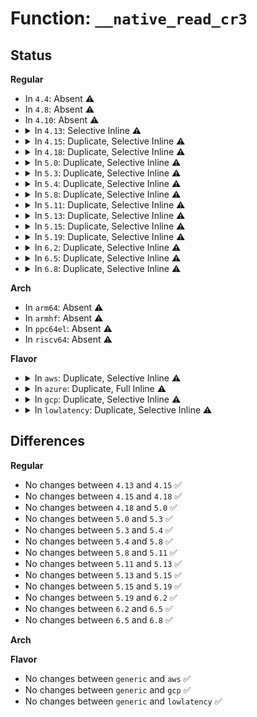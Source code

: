 # Function: <code>__native_read_cr3</code>

## Status
<b>Regular</b>
<ul>
<li>
In <code>4.4</code>: Absent ⚠️
</li>
<li>
In <code>4.8</code>: Absent ⚠️
</li>
<li>
In <code>4.10</code>: Absent ⚠️
</li>
<li>
<details>
<summary>In <code>4.13</code>: Selective Inline ⚠️</summary>

```c
long unsigned int __native_read_cr3();
```

**Collision:** Unique Static

**Inline:** Selective

**Transformation:** False

**Instances:**

```
In arch/x86/kernel/paravirt.c (ffffffff81066cb9)
Location: arch/x86/include/asm/special_insns.h:42
Inline: True
Inline callers:
  - arch/x86/kernel/paravirt.c:native_flush_tlb
```
**Symbols:**

```
ffffffff81066930-ffffffff81066939: __native_read_cr3 (STB_LOCAL)
```
</details>
</li>
<li>
<details>
<summary>In <code>4.15</code>: Duplicate, Selective Inline ⚠️</summary>

```c
long unsigned int __native_read_cr3();
```

**Collision:** Static Duplication

**Inline:** Selective

**Transformation:** False

**Instances:**

```
In arch/x86/kernel/paravirt.c (ffffffff8106b364)
Location: arch/x86/include/asm/special_insns.h:43
Inline: True
Inline callers:
  - arch/x86/kernel/paravirt.c:native_flush_tlb
```
```
In arch/x86/mm/mem_encrypt.c (ffffffff826c59bf)
Location: arch/x86/include/asm/special_insns.h:43
Inline: True
Inline callers:
  - arch/x86/mm/mem_encrypt.c:__sme_early_map_unmap_mem
  - arch/x86/mm/mem_encrypt.c:native_read_cr3_pa
Direct callers:
  - arch/x86/mm/mem_encrypt.c:sme_encrypt_kernel
  - arch/x86/mm/mem_encrypt.c:sme_encrypt_kernel
```
**Symbols:**

```
ffffffff8106ab00-ffffffff8106ab09: __native_read_cr3 (STB_LOCAL)
ffffffff810804f4-ffffffff810804fd: __native_read_cr3 (STB_LOCAL)
```
</details>
</li>
<li>
<details>
<summary>In <code>4.18</code>: Duplicate, Selective Inline ⚠️</summary>

```c
long unsigned int __native_read_cr3();
```

**Collision:** Static Duplication

**Inline:** Selective

**Transformation:** False

**Instances:**

```
In arch/x86/kernel/paravirt.c (ffffffff8106e034)
Location: arch/x86/include/asm/special_insns.h:43
Inline: True
Inline callers:
  - arch/x86/kernel/paravirt.c:native_flush_tlb
```
```
In arch/x86/mm/mem_encrypt.c (ffffffff826efa95)
Location: arch/x86/include/asm/special_insns.h:43
Inline: True
Inline callers:
  - arch/x86/mm/mem_encrypt.c:__sme_early_map_unmap_mem
```
```
In arch/x86/mm/mem_encrypt_identity.c (ffffffff826f04a7)
Location: arch/x86/include/asm/special_insns.h:43
Inline: True
Inline callers:
  - arch/x86/mm/mem_encrypt_identity.c:sme_encrypt_kernel
  - arch/x86/mm/mem_encrypt_identity.c:sme_encrypt_kernel
  - arch/x86/mm/mem_encrypt_identity.c:sme_encrypt_kernel
```
**Symbols:**

```
ffffffff8106d7e0-ffffffff8106d7e9: __native_read_cr3 (STB_LOCAL)
```
</details>
</li>
<li>
<details>
<summary>In <code>5.0</code>: Duplicate, Selective Inline ⚠️</summary>

```c
long unsigned int __native_read_cr3();
```

**Collision:** Static Duplication

**Inline:** Selective

**Transformation:** False

**Instances:**

```
In arch/x86/kernel/paravirt.c (ffffffff81074074)
Location: arch/x86/include/asm/special_insns.h:43
Inline: True
Inline callers:
  - arch/x86/kernel/paravirt.c:native_flush_tlb
```
```
In arch/x86/mm/mem_encrypt.c (ffffffff828a6752)
Location: arch/x86/include/asm/special_insns.h:43
Inline: True
Inline callers:
  - arch/x86/mm/mem_encrypt.c:__sme_early_map_unmap_mem
```
```
In arch/x86/mm/mem_encrypt_identity.c (ffffffff828a71af)
Location: arch/x86/include/asm/special_insns.h:43
Inline: True
Inline callers:
  - arch/x86/mm/mem_encrypt_identity.c:sme_encrypt_kernel
  - arch/x86/mm/mem_encrypt_identity.c:sme_encrypt_kernel
  - arch/x86/mm/mem_encrypt_identity.c:sme_encrypt_kernel
```
**Symbols:**

```
ffffffff81073980-ffffffff81073989: __native_read_cr3 (STB_LOCAL)
```
</details>
</li>
<li>
<details>
<summary>In <code>5.3</code>: Duplicate, Selective Inline ⚠️</summary>

```c
long unsigned int __native_read_cr3();
```

**Collision:** Static Duplication

**Inline:** Selective

**Transformation:** False

**Instances:**

```
In arch/x86/kernel/paravirt.c (ffffffff81077bf4)
Location: arch/x86/include/asm/special_insns.h:42
Inline: True
Inline callers:
  - arch/x86/kernel/paravirt.c:native_flush_tlb
```
```
In arch/x86/mm/mem_encrypt.c (ffffffff828bedee)
Location: arch/x86/include/asm/special_insns.h:42
Inline: True
Inline callers:
  - arch/x86/mm/mem_encrypt.c:__sme_early_map_unmap_mem
```
```
In arch/x86/mm/mem_encrypt_identity.c (ffffffff828bf86d)
Location: arch/x86/include/asm/special_insns.h:42
Inline: True
Inline callers:
  - arch/x86/mm/mem_encrypt_identity.c:sme_encrypt_kernel
  - arch/x86/mm/mem_encrypt_identity.c:sme_encrypt_kernel
  - arch/x86/mm/mem_encrypt_identity.c:sme_encrypt_kernel
```
**Symbols:**

```
ffffffff810774f0-ffffffff810774f4: __native_read_cr3 (STB_LOCAL)
```
</details>
</li>
<li>
<details>
<summary>In <code>5.4</code>: Duplicate, Selective Inline ⚠️</summary>

```c
long unsigned int __native_read_cr3();
```

**Collision:** Static Duplication

**Inline:** Selective

**Transformation:** False

**Instances:**

```
In arch/x86/kernel/paravirt.c (ffffffff81078c64)
Location: arch/x86/include/asm/special_insns.h:42
Inline: True
Inline callers:
  - arch/x86/kernel/paravirt.c:native_flush_tlb
```
```
In arch/x86/mm/mem_encrypt.c (ffffffff828c5267)
Location: arch/x86/include/asm/special_insns.h:42
Inline: True
Inline callers:
  - arch/x86/mm/mem_encrypt.c:__sme_early_map_unmap_mem
```
```
In arch/x86/mm/mem_encrypt_identity.c (ffffffff828c5d0c)
Location: arch/x86/include/asm/special_insns.h:42
Inline: True
Inline callers:
  - arch/x86/mm/mem_encrypt_identity.c:sme_encrypt_kernel
  - arch/x86/mm/mem_encrypt_identity.c:sme_encrypt_kernel
  - arch/x86/mm/mem_encrypt_identity.c:sme_encrypt_kernel
```
**Symbols:**

```
ffffffff81078580-ffffffff81078584: __native_read_cr3 (STB_LOCAL)
```
</details>
</li>
<li>
<details>
<summary>In <code>5.8</code>: Duplicate, Selective Inline ⚠️</summary>

```c
long unsigned int __native_read_cr3();
```

**Collision:** Static Duplication

**Inline:** Selective

**Transformation:** False

**Instances:**

```
In arch/x86/kernel/paravirt.c (ffffffff8107f9a0)
Location: arch/x86/include/asm/special_insns.h:43
Inline: False
```
```
In arch/x86/mm/tlb.c (ffffffff8108ba14)
Location: arch/x86/include/asm/special_insns.h:43
Inline: True
Inline callers:
  - arch/x86/mm/tlb.c:native_flush_tlb_local
```
```
In arch/x86/mm/mem_encrypt_identity.c (ffffffff82ce8fa4)
Location: arch/x86/include/asm/special_insns.h:43
Inline: True
Inline callers:
  - arch/x86/mm/mem_encrypt_identity.c:sme_encrypt_kernel
  - arch/x86/mm/mem_encrypt_identity.c:sme_encrypt_kernel
  - arch/x86/mm/mem_encrypt_identity.c:sme_encrypt_kernel
```
**Symbols:**

```
ffffffff8107f9a0-ffffffff8107f9a4: __native_read_cr3 (STB_LOCAL)
```
</details>
</li>
<li>
<details>
<summary>In <code>5.11</code>: Duplicate, Selective Inline ⚠️</summary>

```c
long unsigned int __native_read_cr3();
```

**Collision:** Static Duplication

**Inline:** Selective

**Transformation:** False

**Instances:**

```
In arch/x86/kernel/paravirt.c (ffffffff8107f5d0)
Location: arch/x86/include/asm/special_insns.h:45
Inline: False
```
```
In arch/x86/mm/tlb.c (ffffffff8108ba64)
Location: arch/x86/include/asm/special_insns.h:45
Inline: True
Inline callers:
  - arch/x86/mm/tlb.c:native_flush_tlb_local
```
```
In arch/x86/mm/mem_encrypt_identity.c (ffffffff82fd6a2a)
Location: arch/x86/include/asm/special_insns.h:45
Inline: True
Inline callers:
  - arch/x86/mm/mem_encrypt_identity.c:sme_encrypt_kernel
  - arch/x86/mm/mem_encrypt_identity.c:sme_encrypt_kernel
  - arch/x86/mm/mem_encrypt_identity.c:sme_encrypt_kernel
```
**Symbols:**

```
ffffffff8107f5d0-ffffffff8107f5d4: __native_read_cr3 (STB_LOCAL)
```
</details>
</li>
<li>
<details>
<summary>In <code>5.13</code>: Duplicate, Selective Inline ⚠️</summary>

```c
long unsigned int __native_read_cr3();
```

**Collision:** Static Duplication

**Inline:** Selective

**Transformation:** False

**Instances:**

```
In arch/x86/kernel/paravirt.c (ffffffff810806e0)
Location: arch/x86/include/asm/special_insns.h:45
Inline: False
```
```
In arch/x86/mm/tlb.c (ffffffff8108c649)
Location: arch/x86/include/asm/special_insns.h:45
Inline: True
Inline callers:
  - arch/x86/mm/tlb.c:native_flush_tlb_local
```
```
In arch/x86/mm/mem_encrypt_identity.c (ffffffff831e1474)
Location: arch/x86/include/asm/special_insns.h:45
Inline: True
Inline callers:
  - arch/x86/mm/mem_encrypt_identity.c:sme_encrypt_kernel
  - arch/x86/mm/mem_encrypt_identity.c:sme_encrypt_kernel
  - arch/x86/mm/mem_encrypt_identity.c:sme_encrypt_kernel
```
**Symbols:**

```
ffffffff810806e0-ffffffff810806e4: __native_read_cr3 (STB_LOCAL)
```
</details>
</li>
<li>
<details>
<summary>In <code>5.15</code>: Duplicate, Selective Inline ⚠️</summary>

```c
long unsigned int __native_read_cr3();
```

**Collision:** Static Duplication

**Inline:** Selective

**Transformation:** False

**Instances:**

```
In arch/x86/kernel/paravirt.c (ffffffff8108f600)
Location: arch/x86/include/asm/special_insns.h:45
Inline: False
```
```
In arch/x86/mm/tlb.c (ffffffff8109be89)
Location: arch/x86/include/asm/special_insns.h:45
Inline: True
Inline callers:
  - arch/x86/mm/tlb.c:native_flush_tlb_local
```
```
In arch/x86/mm/mem_encrypt_identity.c (ffffffff832c4d06)
Location: arch/x86/include/asm/special_insns.h:45
Inline: True
Inline callers:
  - arch/x86/mm/mem_encrypt_identity.c:sme_encrypt_kernel
  - arch/x86/mm/mem_encrypt_identity.c:sme_encrypt_kernel
  - arch/x86/mm/mem_encrypt_identity.c:sme_encrypt_kernel
```
**Symbols:**

```
ffffffff8108f600-ffffffff8108f604: __native_read_cr3 (STB_LOCAL)
```
</details>
</li>
<li>
<details>
<summary>In <code>5.19</code>: Duplicate, Selective Inline ⚠️</summary>

```c
long unsigned int __native_read_cr3();
```

**Collision:** Static Duplication

**Inline:** Selective

**Transformation:** False

**Instances:**

```
In arch/x86/kernel/paravirt.c (ffffffff810a0370)
Location: arch/x86/include/asm/special_insns.h:45
Inline: False
```
```
In arch/x86/mm/tlb.c (ffffffff810af3f4)
Location: arch/x86/include/asm/special_insns.h:45
Inline: True
Inline callers:
  - arch/x86/mm/tlb.c:native_flush_tlb_local
```
```
In arch/x86/mm/mem_encrypt_identity.c (ffffffff83477778)
Location: arch/x86/include/asm/special_insns.h:45
Inline: True
Inline callers:
  - arch/x86/mm/mem_encrypt_identity.c:sme_encrypt_kernel
  - arch/x86/mm/mem_encrypt_identity.c:sme_encrypt_kernel
  - arch/x86/mm/mem_encrypt_identity.c:sme_encrypt_kernel
```
**Symbols:**

```
ffffffff810a0370-ffffffff810a0378: __native_read_cr3 (STB_LOCAL)
```
</details>
</li>
<li>
<details>
<summary>In <code>6.2</code>: Duplicate, Selective Inline ⚠️</summary>

```c
long unsigned int __native_read_cr3();
```

**Collision:** Static Duplication

**Inline:** Selective

**Transformation:** False

**Instances:**

```
In arch/x86/kernel/paravirt.c (ffffffff810b7ed0)
Location: arch/x86/include/asm/special_insns.h:45
Inline: False
```
```
In arch/x86/mm/tlb.c (ffffffff810c9834)
Location: arch/x86/include/asm/special_insns.h:45
Inline: True
Inline callers:
  - arch/x86/mm/tlb.c:native_flush_tlb_local
```
```
In arch/x86/mm/mem_encrypt_identity.c (ffffffff83ea0e4f)
Location: arch/x86/include/asm/special_insns.h:45
Inline: True
Inline callers:
  - arch/x86/mm/mem_encrypt_identity.c:sme_encrypt_kernel
  - arch/x86/mm/mem_encrypt_identity.c:sme_encrypt_kernel
  - arch/x86/mm/mem_encrypt_identity.c:sme_encrypt_kernel
```
**Symbols:**

```
ffffffff810b7ed0-ffffffff810b7ed8: __native_read_cr3 (STB_LOCAL)
```
</details>
</li>
<li>
<details>
<summary>In <code>6.5</code>: Duplicate, Selective Inline ⚠️</summary>

```c
long unsigned int __native_read_cr3();
```

**Collision:** Static Duplication

**Inline:** Selective

**Transformation:** False

**Instances:**

```
In arch/x86/kernel/paravirt.c (ffffffff810bb0a0)
Location: arch/x86/include/asm/special_insns.h:45
Inline: False
```
```
In arch/x86/mm/tlb.c (ffffffff810cceb4)
Location: arch/x86/include/asm/special_insns.h:45
Inline: True
Inline callers:
  - arch/x86/mm/tlb.c:native_flush_tlb_local
```
```
In arch/x86/mm/mem_encrypt_identity.c (ffffffff836c4f5f)
Location: arch/x86/include/asm/special_insns.h:45
Inline: True
Inline callers:
  - arch/x86/mm/mem_encrypt_identity.c:sme_encrypt_kernel
  - arch/x86/mm/mem_encrypt_identity.c:sme_encrypt_kernel
  - arch/x86/mm/mem_encrypt_identity.c:sme_encrypt_kernel
```
**Symbols:**

```
ffffffff810bb0a0-ffffffff810bb0a8: __native_read_cr3 (STB_LOCAL)
```
</details>
</li>
<li>
<details>
<summary>In <code>6.8</code>: Duplicate, Selective Inline ⚠️</summary>

```c
long unsigned int __native_read_cr3();
```

**Collision:** Static Duplication

**Inline:** Selective

**Transformation:** False

**Instances:**

```
In arch/x86/kernel/paravirt.c (ffffffff810c24f0)
Location: arch/x86/include/asm/special_insns.h:45
Inline: False
```
```
In arch/x86/mm/tlb.c (ffffffff810d5584)
Location: arch/x86/include/asm/special_insns.h:45
Inline: True
Inline callers:
  - arch/x86/mm/tlb.c:native_flush_tlb_local
```
```
In arch/x86/mm/mem_encrypt_identity.c (ffffffff838f5b5f)
Location: arch/x86/include/asm/special_insns.h:45
Inline: True
Inline callers:
  - arch/x86/mm/mem_encrypt_identity.c:sme_encrypt_kernel
  - arch/x86/mm/mem_encrypt_identity.c:sme_encrypt_kernel
  - arch/x86/mm/mem_encrypt_identity.c:sme_encrypt_kernel
```
**Symbols:**

```
ffffffff810c24f0-ffffffff810c24f8: __native_read_cr3 (STB_LOCAL)
```
</details>
</li>
</ul>
<b>Arch</b>
<ul>
<li>
In <code>arm64</code>: Absent ⚠️
</li>
<li>
In <code>armhf</code>: Absent ⚠️
</li>
<li>
In <code>ppc64el</code>: Absent ⚠️
</li>
<li>
In <code>riscv64</code>: Absent ⚠️
</li>
</ul>
<b>Flavor</b>
<ul>
<li>
<details>
<summary>In <code>aws</code>: Duplicate, Selective Inline ⚠️</summary>

```c
long unsigned int __native_read_cr3();
```

**Collision:** Static Duplication

**Inline:** Selective

**Transformation:** False

**Instances:**

```
In arch/x86/kernel/paravirt.c (ffffffff81077c64)
Location: arch/x86/include/asm/special_insns.h:42
Inline: True
Inline callers:
  - arch/x86/kernel/paravirt.c:native_flush_tlb
```
```
In arch/x86/mm/mem_encrypt.c (ffffffff828b01ff)
Location: arch/x86/include/asm/special_insns.h:42
Inline: True
Inline callers:
  - arch/x86/mm/mem_encrypt.c:__sme_early_map_unmap_mem
```
```
In arch/x86/mm/mem_encrypt_identity.c (ffffffff828b0ca4)
Location: arch/x86/include/asm/special_insns.h:42
Inline: True
Inline callers:
  - arch/x86/mm/mem_encrypt_identity.c:sme_encrypt_kernel
  - arch/x86/mm/mem_encrypt_identity.c:sme_encrypt_kernel
  - arch/x86/mm/mem_encrypt_identity.c:sme_encrypt_kernel
```
**Symbols:**

```
ffffffff81077580-ffffffff81077584: __native_read_cr3 (STB_LOCAL)
```
</details>
</li>
<li>
<details>
<summary>In <code>azure</code>: Duplicate, Full Inline ⚠️</summary>

**Collision:** Static Duplication

**Inline:** Full

**Transformation:** False

**Instances:**

```
In arch/x86/kernel/head64.c (ffffffff82888240)
Location: arch/x86/include/asm/special_insns.h:42
Inline: True
Inline callers:
  - arch/x86/kernel/head64.c:__early_make_pgtable
```
```
In arch/x86/kernel/process_64.c (ffffffff8102048a)
Location: arch/x86/include/asm/special_insns.h:42
Inline: True
Inline callers:
  - arch/x86/kernel/process_64.c:__show_regs
```
```
In arch/x86/kernel/paravirt.c (ffffffff810677d4)
Location: arch/x86/include/asm/special_insns.h:42
Inline: True
Inline callers:
  - arch/x86/kernel/paravirt.c:native_flush_tlb
```
```
In arch/x86/mm/fault.c (ffffffff8106e2d4)
Location: arch/x86/include/asm/special_insns.h:42
Inline: True
Inline callers:
  - arch/x86/mm/fault.c:no_context
  - arch/x86/mm/fault.c:dump_pagetable
  - arch/x86/mm/fault.c:vmalloc_fault
```
```
In arch/x86/mm/ioremap.c (ffffffff828a5e2e)
Location: arch/x86/include/asm/special_insns.h:42
Inline: True
Inline callers:
  - arch/x86/mm/ioremap.c:early_ioremap_pmd
```
```
In arch/x86/mm/tlb.c (ffffffff81076978)
Location: arch/x86/include/asm/special_insns.h:42
Inline: True
Inline callers:
  - arch/x86/mm/tlb.c:initialize_tlbstate_and_flush
```
```
In arch/x86/mm/mem_encrypt.c (ffffffff828a83ec)
Location: arch/x86/include/asm/special_insns.h:42
Inline: True
Inline callers:
  - arch/x86/mm/mem_encrypt.c:__sme_early_map_unmap_mem
```
```
In arch/x86/mm/mem_encrypt_identity.c (ffffffff828a8e29)
Location: arch/x86/include/asm/special_insns.h:42
Inline: True
Inline callers:
  - arch/x86/mm/mem_encrypt_identity.c:sme_encrypt_kernel
  - arch/x86/mm/mem_encrypt_identity.c:sme_encrypt_kernel
  - arch/x86/mm/mem_encrypt_identity.c:sme_encrypt_kernel
```
```
In arch/x86/power/cpu.c (ffffffff81863628)
Location: arch/x86/include/asm/special_insns.h:42
Inline: True
Inline callers:
  - arch/x86/power/cpu.c:save_processor_state
```
```
In arch/x86/power/hibernate.c (ffffffff81865341)
Location: arch/x86/include/asm/special_insns.h:42
Inline: True
Inline callers:
  - arch/x86/power/hibernate.c:relocate_restore_code
```
</details>
</li>
<li>
<details>
<summary>In <code>gcp</code>: Duplicate, Selective Inline ⚠️</summary>

```c
long unsigned int __native_read_cr3();
```

**Collision:** Static Duplication

**Inline:** Selective

**Transformation:** False

**Instances:**

```
In arch/x86/kernel/paravirt.c (ffffffff81077c14)
Location: arch/x86/include/asm/special_insns.h:42
Inline: True
Inline callers:
  - arch/x86/kernel/paravirt.c:native_flush_tlb
```
```
In arch/x86/mm/mem_encrypt.c (ffffffff828c30fe)
Location: arch/x86/include/asm/special_insns.h:42
Inline: True
Inline callers:
  - arch/x86/mm/mem_encrypt.c:__sme_early_map_unmap_mem
```
```
In arch/x86/mm/mem_encrypt_identity.c (ffffffff828c3ba3)
Location: arch/x86/include/asm/special_insns.h:42
Inline: True
Inline callers:
  - arch/x86/mm/mem_encrypt_identity.c:sme_encrypt_kernel
  - arch/x86/mm/mem_encrypt_identity.c:sme_encrypt_kernel
  - arch/x86/mm/mem_encrypt_identity.c:sme_encrypt_kernel
```
**Symbols:**

```
ffffffff81077530-ffffffff81077534: __native_read_cr3 (STB_LOCAL)
```
</details>
</li>
<li>
<details>
<summary>In <code>lowlatency</code>: Duplicate, Selective Inline ⚠️</summary>

```c
long unsigned int __native_read_cr3();
```

**Collision:** Static Duplication

**Inline:** Selective

**Transformation:** False

**Instances:**

```
In arch/x86/kernel/paravirt.c (ffffffff81079cd0)
Location: arch/x86/include/asm/special_insns.h:42
Inline: True
Inline callers:
  - arch/x86/kernel/paravirt.c:native_flush_tlb
```
```
In arch/x86/mm/mem_encrypt.c (ffffffff828c62a4)
Location: arch/x86/include/asm/special_insns.h:42
Inline: True
Inline callers:
  - arch/x86/mm/mem_encrypt.c:__sme_early_map_unmap_mem
```
```
In arch/x86/mm/mem_encrypt_identity.c (ffffffff828c6d49)
Location: arch/x86/include/asm/special_insns.h:42
Inline: True
Inline callers:
  - arch/x86/mm/mem_encrypt_identity.c:sme_encrypt_kernel
  - arch/x86/mm/mem_encrypt_identity.c:sme_encrypt_kernel
  - arch/x86/mm/mem_encrypt_identity.c:sme_encrypt_kernel
```
**Symbols:**

```
ffffffff810795d0-ffffffff810795d4: __native_read_cr3 (STB_LOCAL)
```
</details>
</li>
</ul>

## Differences
<b>Regular</b>
<ul>
<li>
No changes between <code>4.13</code> and <code>4.15</code> ✅
</li>
<li>
No changes between <code>4.15</code> and <code>4.18</code> ✅
</li>
<li>
No changes between <code>4.18</code> and <code>5.0</code> ✅
</li>
<li>
No changes between <code>5.0</code> and <code>5.3</code> ✅
</li>
<li>
No changes between <code>5.3</code> and <code>5.4</code> ✅
</li>
<li>
No changes between <code>5.4</code> and <code>5.8</code> ✅
</li>
<li>
No changes between <code>5.8</code> and <code>5.11</code> ✅
</li>
<li>
No changes between <code>5.11</code> and <code>5.13</code> ✅
</li>
<li>
No changes between <code>5.13</code> and <code>5.15</code> ✅
</li>
<li>
No changes between <code>5.15</code> and <code>5.19</code> ✅
</li>
<li>
No changes between <code>5.19</code> and <code>6.2</code> ✅
</li>
<li>
No changes between <code>6.2</code> and <code>6.5</code> ✅
</li>
<li>
No changes between <code>6.5</code> and <code>6.8</code> ✅
</li>
</ul>
<b>Arch</b>
<ul>
</ul>
<b>Flavor</b>
<ul>
<li>
No changes between <code>generic</code> and <code>aws</code> ✅
</li>
<li>
No changes between <code>generic</code> and <code>gcp</code> ✅
</li>
<li>
No changes between <code>generic</code> and <code>lowlatency</code> ✅
</li>
</ul>
